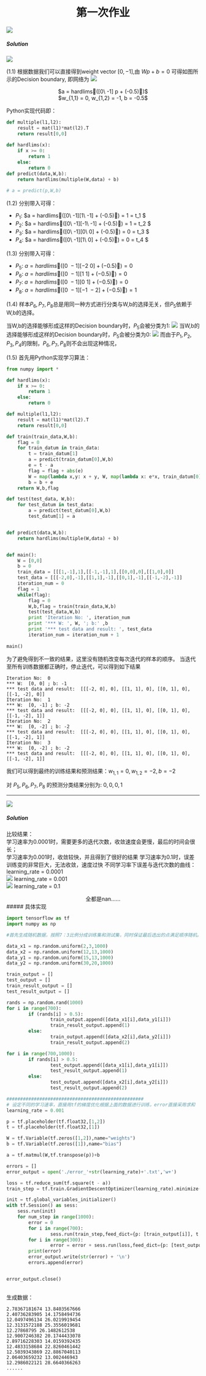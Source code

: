 # <center> 第一次作业 </center>


![](Problem1.png) 

##### Solution

![](Perceptron.png)

(1.1) 根据数据我们可以直接得到weight vector $[0,-1]$,由 $Wp + b = 0$ 可得如图所示的Decision boundary, 即网络为
![](Neuron.png) 
<center> $a = hardlims􏰄([0\ -1] p + (-0.5)􏰅)$ </center>
<center> $w_{1,1} = 0, w_{1,2} = -1, b = -0.5$ </center>

Python实现代码即：

```python
def multiple(l1,l2):
    result = mat(l1)*mat(l2).T
    return result[0,0]
    
def hardlims(x):
    if x >= 0:
        return 1
    else:
        return 0   
def predict(data,W,b):
    return hardlims(multiple(W,data) + b)
    
# a = predict(p,W,b)
```

(1.2) 分别带入可得：

 - $P_1$: $a = hardlims􏰄([0\ -1][1\ -1]  + (-0.5)􏰅) = 1 = t_1 $
 - $P_2$: $a = hardlims􏰄([0\ -1][-1\ -1]  + (-0.5)􏰅) = 1 = t_2 $
 - $P_3$: $a = hardlims􏰄([0\ -1][0\ 0]  + (-0.5)􏰅) = 0 = t_3 $
 - $P_4$: $a = hardlims􏰄([0\ -1][1\ 0]  + (-0.5)􏰅) = 0 = t_4 $


(1.3) 分别带入可得：

 - $P_5$: $a = hardlims􏰄([0\ -1][-2\ 0]  + (-0.5)􏰅) = 0$
 - $P_6$: $a = hardlims􏰄([0\ -1][1\ 1]  + (-0.5)􏰅) = 0$
 - $P_7$: $a = hardlims􏰄([0\ -1][0\ 1]  + (-0.5)􏰅) = 0$
 - $P_8$: $a = hardlims􏰄([0\ -1][-1\ -2]  + (-0.5)􏰅) = 1$
 
(1.4) 样本$P_6,P_7,P_8$总是用同一种方式进行分类与W,b的选择无关，但$P_5$依赖于W,b的选择。

当W,b的选择能够形成这样的Decision boundary时，$P_5$会被分类为1:
![](1_4_2.png) 
当W,b的选择能够形成这样的Decision boundary时，$P_5$会被分类为0: 
![](1_4_3.png) 
而由于$P_1,P_2,P_3,P_4$的限制，$P_6,P_7,P_8$则不会出现这种情况，

(1.5) 首先用Python实现学习算法：

```python
from numpy import *

def hardlims(x):
    if x >= 0:
        return 1
    else:
        return 0

def multiple(l1,l2):
    result = mat(l1)*mat(l2).T
    return result[0,0]

def train(train_data,W,b):
    flag = 0
    for train_datum in train_data:
        t = train_datum[1]
        a = predict(train_datum[0],W,b)
        e = t - a
        flag = flag + abs(e)
        W = map(lambda x,y: x + y, W, map(lambda x: e*x, train_datum[0]))
        b = b + e
    return W,b,flag

def test(test_data, W,b):
    for test_datum in test_data:
        a = predict(test_datum[0],W,b)
        test_datum[1] = a


def predict(data,W,b):
    return hardlims(multiple(W,data) + b)


def main():
    W = [0,0]
    b = 0
    train_data = [[[1,-1],1],[[-1,-1],1],[[0,0],0],[[1,0],0]]
    test_data = [[[-2,0],-1],[[1,1],-1],[[0,1],-1],[[-1,-2],-1]]
    iteration_num = 0
    flag = 1
    while(flag):
        flag = 0
        W,b,flag = train(train_data,W,b)
        test(test_data,W,b)
        print 'Iteration No: ', iteration_num
        print '*** W: ', W, '; b:' ,b
        print '*** test data and result: ', test_data
        iteration_num = iteration_num + 1
        
main()

```

为了避免得到不一致的结果，这里没有随机改变每次迭代的样本的顺序。
当迭代至所有训练数据都正确时，停止迭代，可以得到如下结果

```
Iteration No:  0
*** W:  [0, 0] ; b: -1
*** test data and result:  [[[-2, 0], 0], [[1, 1], 0], [[0, 1], 0], [[-1, -2], 0]]
Iteration No:  1
*** W:  [0, -1] ; b: -2
*** test data and result:  [[[-2, 0], 0], [[1, 1], 0], [[0, 1], 0], [[-1, -2], 1]]
Iteration No:  2
*** W:  [0, -2] ; b: -2
*** test data and result:  [[[-2, 0], 0], [[1, 1], 0], [[0, 1], 0], [[-1, -2], 1]]
Iteration No:  3
*** W:  [0, -2] ; b: -2
*** test data and result:  [[[-2, 0], 0], [[1, 1], 0], [[0, 1], 0], [[-1, -2], 1]]
```

我们可以得到最终的训练结果和预测结果：$w_{1,1} = 0, w_{1,2} = -2, b = -2$

对 $P_5,P_6,P_7,P_8$ 的预测分类结果分别为: $0,0,0,1$

---	

![](Problem2.png)

##### Solution
比较结果：  
学习速率为0.0001时，需要更多的迭代次数，收敛速度会更慢，最后的时间会很长；  
学习速率为0.001时，收敛较快，并且得到了很好的结果
学习速率为0.1时，误差训练变的非常巨大，无法收敛，速度过快
不同学习率下误差与迭代次数的曲线：
learning_rate = 0.0001  
![](error0001.png) 
learning_rate = 0.001  
 ![](error001.png) 
learning_rate = 0.1  
<center>全都是nan……</center> 
##### 具体实现

```python
import tensorflow as tf
import numpy as np

#首先生成随机数据，按照7：3比例分成训练集和测试集，同时保证最后选出的点满足顺序随机。

data_x1 = np.random.uniform(2,3,1000)
data_x2 = np.random.uniform(12,13,1000)
data_y1 = np.random.uniform(15,13,1000)
data_y2 = np.random.uniform(30,20,1000)

train_output = [] 
test_output = []
train_result_output = []
test_result_output = []

rands = np.random.rand(1000)
for i in range(700):
        if (rands[i] > 0.5):
                train_output.append([data_x1[i],data_y1[i]])
                train_result_output.append(1)
        else:
                train_output.append([data_x2[i],data_y2[i]])
                train_result_output.append(2)

for i in range(700,1000):
        if rands[i] > 0.5:
                test_output.append([data_x1[i],data_y1[i]])
                test_result_output.append(1)
        else:
                test_output.append([data_x2[i],data_y2[i]])
                test_result_output.append(2)

##################################################
# 设定不同的学习速率，直接用tf的梯度优化根据上面的数据进行训练，error直接采用求和
learning_rate = 0.001

p = tf.placeholder(tf.float32,[1,2])
t = tf.placeholder(tf.float32,[1])

W = tf.Variable(tf.zeros([1,2]),name="weights")
b = tf.Variable(tf.zeros([1]),name="bias")

a = tf.matmul(W,tf.transpose(p))+b

errors = []
error_output = open('./error_'+str(learning_rate)+'.txt','w+')

loss = tf.reduce_sum(tf.square(t - a))
train_step = tf.train.GradientDescentOptimizer(learning_rate).minimize(loss)

init = tf.global_variables_initializer()
with tf.Session() as sess:
    sess.run(init)
    for num_step in range(1000):
        error = 0
        for i in range(700):
                sess.run(train_step,feed_dict={p: [train_output[i]], t: [train_result_output[i]]})
        for i in range(300):
                error = error + sess.run(loss,feed_dict={p: [test_output[i]], t: [test_result_output[i]]})
        print(error)
        error_output.write(str(error) + '\n')
        errors.append(error)


error_output.close()
   

```

生成数据：

```
2.78367181674 13.8403567666
2.40736283905 14.1758494736
12.0497496134 26.0219919454
12.3131572188 25.3556019681
12.27868795 26.1482612538
12.9007246382 20.1744433078
2.89716228303 14.0159392435
12.4833158684 22.8260461442
12.5039343869 22.8867040113
2.06403659232 13.002446943
12.2986022121 28.6640366263
......

```


